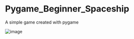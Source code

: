 # Pygame_Beginner_Spaceship
A simple game created with pygame

![image](https://github.com/TarkanC/Pygame_Beginner_Spaceship/assets/113241174/c3b9c077-9fde-4215-892d-3f967fe26e21)
